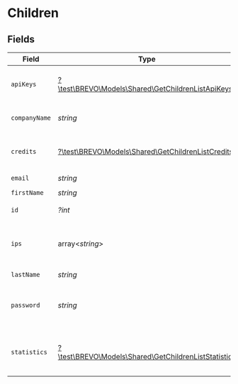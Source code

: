 # Children


## Fields

| Field                                                                                                    | Type                                                                                                     | Required                                                                                                 | Description                                                                                              | Example                                                                                                  |
| -------------------------------------------------------------------------------------------------------- | -------------------------------------------------------------------------------------------------------- | -------------------------------------------------------------------------------------------------------- | -------------------------------------------------------------------------------------------------------- | -------------------------------------------------------------------------------------------------------- |
| `apiKeys`                                                                                                | [?\test\BREVO\Models\Shared\GetChildrenListApiKeys](../../Models/Shared/GetChildrenListApiKeys.md)       | :heavy_minus_sign:                                                                                       | API Keys associated to child account                                                                     |                                                                                                          |
| `companyName`                                                                                            | *string*                                                                                                 | :heavy_check_mark:                                                                                       | Name of the company                                                                                      | MyCompany                                                                                                |
| `credits`                                                                                                | [?\test\BREVO\Models\Shared\GetChildrenListCredits](../../Models/Shared/GetChildrenListCredits.md)       | :heavy_minus_sign:                                                                                       | Credits available for your child                                                                         |                                                                                                          |
| `email`                                                                                                  | *string*                                                                                                 | :heavy_check_mark:                                                                                       | Login Email                                                                                              | john.smith@example.com                                                                                   |
| `firstName`                                                                                              | *string*                                                                                                 | :heavy_check_mark:                                                                                       | First Name                                                                                               | John                                                                                                     |
| `id`                                                                                                     | *?int*                                                                                                   | :heavy_minus_sign:                                                                                       | ID of the child                                                                                          | 187588                                                                                                   |
| `ips`                                                                                                    | array<*string*>                                                                                          | :heavy_minus_sign:                                                                                       | IP(s) associated to a child account user                                                                 |                                                                                                          |
| `lastName`                                                                                               | *string*                                                                                                 | :heavy_check_mark:                                                                                       | Last Name                                                                                                | Smith                                                                                                    |
| `password`                                                                                               | *string*                                                                                                 | :heavy_check_mark:                                                                                       | The encrypted password of child account                                                                  | abC01De2fGHI3jkL                                                                                         |
| `statistics`                                                                                             | [?\test\BREVO\Models\Shared\GetChildrenListStatistics](../../Models/Shared/GetChildrenListStatistics.md) | :heavy_minus_sign:                                                                                       | Statistics about your child account activity                                                             |                                                                                                          |
